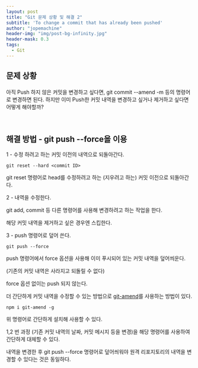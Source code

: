 ```yaml
---
layout: post
title: "Git 문제 상황 및 해결 2"
subtitle: 'To change a commit that has already been pushed'
author: "jopemachine"
header-img: "img/post-bg-infinity.jpg"
header-mask: 0.3
tags:
  - Git
---
```


## 문제 상황 

<p style="font-size:20px">

아직 Push 하지 않은 커밋을 변경하고 싶다면, git commit --amend -m 등의 명령어로 변경하면 된다.
하지만 이미 Push한 커밋 내역을 변경하고 싶거나 제거하고 싶다면 어떻게 해야할까?
</p>

<br>

## 해결 방법 - git push --force을 이용


1 - 수정 하려고 하는 커밋 이전의 내역으로 되돌아간다.

~~~
git reset --hard <commit ID>
~~~

git reset 명령어로 head를 수정하려고 하는 (지우려고 하는) 커밋 이전으로 되돌아간다.

2 - 내역을 수정한다.

git add, commit 등 다른 명령어를 사용해 변경하려고 하는 작업을 한다.

해당 커밋 내역을 제거하고 싶은 경우엔 스킵한다.

3 - push 명령어로 덮어 쓴다.

~~~
git push --force
~~~

push 명령어에서 force 옵션을 사용해 이미 푸시되어 있는 커밋 내역을 덮어씌운다.

(기존의 커밋 내역은 사라지고 되돌릴 수 없다)

force 옵션 없이는 push 되지 않는다. 


더 간단하게 커밋 내역을 수정할 수 있는 방법으로 [git-amend](https://github.com/Elevista/git-amend)를 사용하는 방법이 있다.

~~~
npm i git-amend -g 
~~~

위 명령어로 간단하게 설치해 사용할 수 있다.

1,2 번 과정 (기존 커밋 내역의 날짜, 커밋 메시지 등을 변경)을 해당 명령어를 사용하여 간단하게 대체할 수 있다.

내역을 변경한 후 git push --force 명령어로 덮어씌워야 원격 리포지토리의 내역을 변경할 수 있다는 것은 동일하다.





